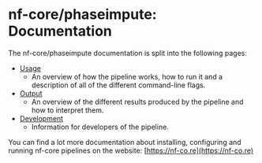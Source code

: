 # nf-core/phaseimpute: Documentation

The nf-core/phaseimpute documentation is split into the following pages:

- [Usage](usage.md)
  - An overview of how the pipeline works, how to run it and a description of all of the different command-line flags.
- [Output](output.md)
  - An overview of the different results produced by the pipeline and how to interpret them.
- [Development](development.md)
  - Information for developers of the pipeline.

You can find a lot more documentation about installing, configuring and running nf-core pipelines on the website: [https://nf-co.re](https://nf-co.re)
